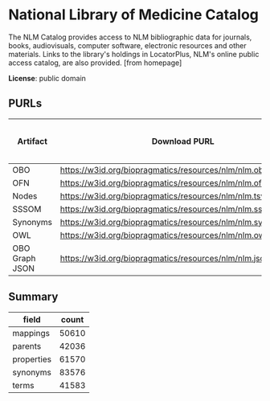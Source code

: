 # National Library of Medicine Catalog

The NLM Catalog provides access to NLM bibliographic data for journals, books, audiovisuals, computer software, electronic resources and other materials. Links to the library's holdings in LocatorPlus, NLM's online public access catalog, are also provided. [from homepage]

**License**: public domain

## PURLs

| Artifact       | Download PURL                                                 | Latest Versioned Download PURL   |
|----------------|---------------------------------------------------------------|----------------------------------|
| OBO            | https://w3id.org/biopragmatics/resources/nlm/nlm.obo          |                                  |
| OFN            | https://w3id.org/biopragmatics/resources/nlm/nlm.ofn          |                                  |
| Nodes          | https://w3id.org/biopragmatics/resources/nlm/nlm.tsv          |                                  |
| SSSOM          | https://w3id.org/biopragmatics/resources/nlm/nlm.sssom.tsv    |                                  |
| Synonyms       | https://w3id.org/biopragmatics/resources/nlm/nlm.synonyms.tsv |                                  |
| OWL            | https://w3id.org/biopragmatics/resources/nlm/nlm.owl          |                                  |
| OBO Graph JSON | https://w3id.org/biopragmatics/resources/nlm/nlm.json         |                                  |

## Summary

| field      |   count |
|------------|---------|
| mappings   |   50610 |
| parents    |   42036 |
| properties |   61570 |
| synonyms   |   83576 |
| terms      |   41583 |
